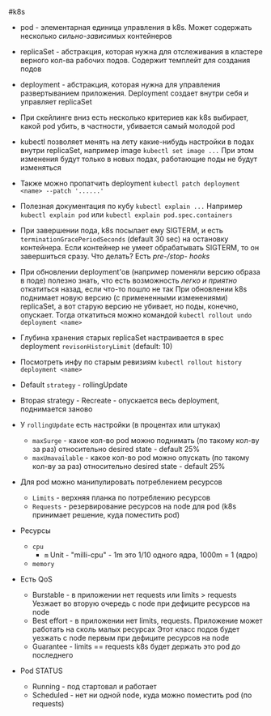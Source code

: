 #k8s 

- pod - элементарная единица управления в k8s. Может содержать несколько *сильно-зависимых* контейнеров
- replicaSet - абстракция, которая нужна для отслеживания в кластере верного кол-ва рабочих подов. Содержит темплейт для создания подов
- deployment - абстракция, которая нужна для управления развертыванием приложения. Deployment создает внутри себя и управляет replicaSet

- При скейлинге вниз есть несколько критериев как k8s выбирает, какой pod убить, в частности, убивается самый молодой pod
- kubectl позволяет менять на лету какие-нибудь настройки в подах внутри replicaSet, например image
	`kubectl set image ...`
	При этом изменения будут только в новых подах, работающие поды не будут изменяться
- Также можно пропатчить deployment
	`kubectl patch deployment <name> --patch '......'`
- Полезная документация по кубу
	`kubectl explain ...`
	Например `kubectl explain pod` или `kubectl explain pod.spec.containers`
- При завершении пода, k8s посылает ему SIGTERM, и есть `terminationGracePeriodSeconds` (default 30 sec) на остановку контейнера.
	Если контейнер не умеет обрабатывать SIGTERM, то он завершиться сразу. Что делать? Есть *pre-/stop- hooks*
- При обновлении deployment'ов (например поменяли версию образа в поде) полезно знать, что есть возможность *легко и приятно* откатиться назад, если что-то пошло не так
	При обновлении k8s поднимает новую версию (с примененными изменениями) replicaSet, а вот старую версию не убивает, но поды, конечно, опускает.
	Тогда откатиться можно командой
	`kubectl rollout undo deployment <name>`
- Глубина хранения старых replicaSet настраивается в spec deployment  `revisonHistoryLimit` (default: 10)
- Посмотреть инфу по старым ревизиям
	`kubectl rollout history deployment <name>`
- Default `strategy` - rollingUpdate
- Вторая strategy - Recreate - опускается весь deployment, поднимается заново
- У `rollingUpdate` есть настройки (в процентах или штуках)
	- `maxSurge` - какое кол-во pod можно поднимать (по такому кол-ву за раз) относительно desired state - default 25%
	- `maxUmavailable` - какое кол-во pod можно опускать (по такому кол-ву за раз) относительно desired state - default 25%
- Для pod можно манипулировать потреблением ресурсов
	- `Limits` - верхняя планка по потреблению ресурсов
	- `Requests` - резервирование ресурсов на node для pod (k8s принимает решение, куда поместить pod)
- Ресурсы
	- `cpu`
		- `m` Unit - "milli-cpu" - 1m это 1/10 одного ядра, 1000m = 1 (ядро)
	- `memory`
- Есть QoS
	- Burstable - в приложении нет requests или limits > requests
		Уезжает во вторую очередь с node при дефиците ресурсов на node
	- Best effort - в приложении нет limits, requests. Приложение может работать на сколь малых ресурсах
		Этот класс подов будет уезжать с node первым при дефиците ресурсов на node
	- Guarantee - limits == requests
		k8s будет держать это pod до последнего
- Pod STATUS
	- Running - под стартовал и работает
	- Scheduled - нет ни одной node, куда можно поместить pod (по requests)